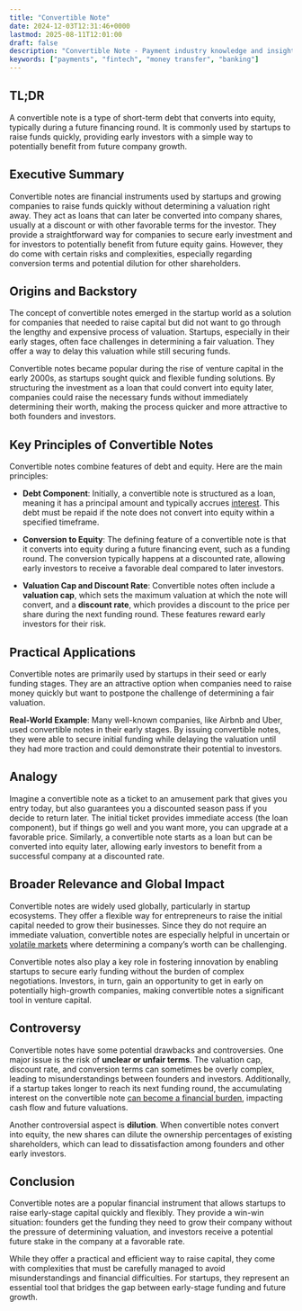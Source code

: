 ```yaml
---
title: "Convertible Note"
date: 2024-12-03T12:31:46+0000
lastmod: 2025-08-11T12:01:00
draft: false
description: "Convertible Note - Payment industry knowledge and insights"
keywords: ["payments", "fintech", "money transfer", "banking"]
---
```


## TL;DR

A convertible note is a type of short-term debt that converts into equity, typically during a future financing round. It is commonly used by startups to raise funds quickly, providing early investors with a simple way to potentially benefit from future company growth.

## Executive Summary

Convertible notes are financial instruments used by startups and growing companies to raise funds quickly without determining a valuation right away. They act as loans that can later be converted into company shares, usually at a discount or with other favorable terms for the investor. They provide a straightforward way for companies to secure early investment and for investors to potentially benefit from future equity gains. However, they do come with certain risks and complexities, especially regarding conversion terms and potential dilution for other shareholders.

## Origins and Backstory

The concept of convertible notes emerged in the startup world as a solution for companies that needed to raise capital but did not want to go through the lengthy and expensive process of valuation. Startups, especially in their early stages, often face challenges in determining a fair valuation. They offer a way to delay this valuation while still securing funds.

Convertible notes became popular during the rise of venture capital in the early 2000s, as startups sought quick and flexible funding solutions. By structuring the investment as a loan that could convert into equity later, companies could raise the necessary funds without immediately determining their worth, making the process quicker and more attractive to both founders and investors.

## Key Principles of Convertible Notes

Convertible notes combine features of debt and equity. Here are the main principles:

- **Debt Component**: Initially, a convertible note is structured as a loan, meaning it has a principal amount and typically accrues [interest](https://faisalkhanllc.xyz/resources/payments-wiki/i/interest/). This debt must be repaid if the note does not convert into equity within a specified timeframe.

- **Conversion to Equity**: The defining feature of a convertible note is that it converts into equity during a future financing event, such as a funding round. The conversion typically happens at a discounted rate, allowing early investors to receive a favorable deal compared to later investors.

- **Valuation Cap and Discount Rate**: Convertible notes often include a **valuation cap**, which sets the maximum valuation at which the note will convert, and a **discount rate**, which provides a discount to the price per share during the next funding round. These features reward early investors for their risk.

## Practical Applications

Convertible notes are primarily used by startups in their seed or early funding stages. They are an attractive option when companies need to raise money quickly but want to postpone the challenge of determining a fair valuation.

**Real-World Example**: Many well-known companies, like Airbnb and Uber, used convertible notes in their early stages. By issuing convertible notes, they were able to secure initial funding while delaying the valuation until they had more traction and could demonstrate their potential to investors.

## Analogy

Imagine a convertible note as a ticket to an amusement park that gives you entry today, but also guarantees you a discounted season pass if you decide to return later. The initial ticket provides immediate access (the loan component), but if things go well and you want more, you can upgrade at a favorable price. Similarly, a convertible note starts as a loan but can be converted into equity later, allowing early investors to benefit from a successful company at a discounted rate.

## Broader Relevance and Global Impact

Convertible notes are widely used globally, particularly in startup ecosystems. They offer a flexible way for entrepreneurs to raise the initial capital needed to grow their businesses. Since they do not require an immediate valuation, convertible notes are especially helpful in uncertain or [volatile markets](https://faisalkhanllc.xyz/resources/payments-wiki/s/selling-volatility/) where determining a company’s worth can be challenging.

Convertible notes also play a key role in fostering innovation by enabling startups to secure early funding without the burden of complex negotiations. Investors, in turn, gain an opportunity to get in early on potentially high-growth companies, making convertible notes a significant tool in venture capital.

## Controversy

Convertible notes have some potential drawbacks and controversies. One major issue is the risk of **unclear or unfair terms**. The valuation cap, discount rate, and conversion terms can sometimes be overly complex, leading to misunderstandings between founders and investors. Additionally, if a startup takes longer to reach its next funding round, the accumulating interest on the convertible note [can become a financial burden](https://faisalkhanllc.xyz/resources/payments-wiki/d/debt/), impacting cash flow and future valuations.

Another controversial aspect is **dilution**. When convertible notes convert into equity, the new shares can dilute the ownership percentages of existing shareholders, which can lead to dissatisfaction among founders and other early investors.

## Conclusion

Convertible notes are a popular financial instrument that allows startups to raise early-stage capital quickly and flexibly. They provide a win-win situation: founders get the funding they need to grow their company without the pressure of determining valuation, and investors receive a potential future stake in the company at a favorable rate.

While they offer a practical and efficient way to raise capital, they come with complexities that must be carefully managed to avoid misunderstandings and financial difficulties. For startups, they represent an essential tool that bridges the gap between early-stage funding and future growth.